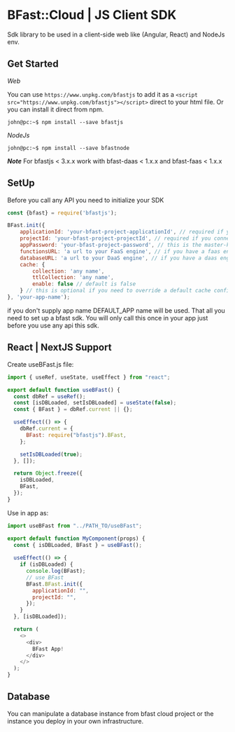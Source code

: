# BFast::Cloud | JS Client SDK

Sdk library to be used in a client-side web like (Angular, React) and NodeJs env.

## Get Started

*Web*

You can use `https://www.unpkg.com/bfastjs` to add it as a `<script src="https://www.unpkg.com/bfastjs"></script>` direct to your
html file. Or you can install it direct from npm.
```shell script
john@pc:~$ npm install --save bfastjs
```

*NodeJs*
```shell script
john@pc:~$ npm install --save bfastnode
```

***Note***
For bfastjs < 3.x.x work with bfast-daas < 1.x.x and bfast-faas < 1.x.x

## SetUp

Before you call any API you need to initialize your SDK

```javascript
const {bfast} = require('bfastjs');

BFast.init({
    applicationId: 'your-bfast-project-applicationId', // required if you connect to bfast cloud project [ optional if you have a bfast cloud project]
    projectId: 'your-bfast-project-projectId', // required if you connect to bfast cloud project [ optional if you have a bfast cloud project]
    appPassword: 'your-bfast-project-password', // this is the master-key to override any authorization from bfast cloud, you get it from from bfast cloud project [ optional if you have a bfast cloud project]
    functionsURL: 'a url to your FaaS engine', // if you have a faas engine served in your servers other that bfast cloud
    databaseURL: 'a url to your DaaS engine', // if you have a daas engine served in your servers other than bfast cloud
    cache: {
        collection: 'any name',
        ttlCollection: 'any name',
        enable: false // default is false
    } // this is optional if you need to override a default cache configuration
}, 'your-app-name');
```

if you don't supply app name DEFAULT_APP name will be used. That all you need to set up a bfast sdk.
You will only call this once in your app just before you use any api this sdk.

## React | NextJS Support

Create useBFast.js file:

```javascript
import { useRef, useState, useEffect } from "react";

export default function useBFast() {
  const dbRef = useRef();
  const [isDBLoaded, setIsDBLoaded] = useState(false);
  const { BFast } = dbRef.current || {};

  useEffect(() => {
    dbRef.current = {
      BFast: require("bfastjs").BFast,
    };

    setIsDBLoaded(true);
  }, []);

  return Object.freeze({
    isDBLoaded,
    BFast,
  });
}
```

Use in app as:

```javascript
import useBFast from "../PATH_TO/useBFast";

export default function MyComponent(props) {
  const { isDBLoaded, BFast } = useBFast();
  
  useEffect(() => {
    if (isDBLoaded) {
      console.log(BFast);
      // use BFast
      BFast.BFast.init({
        applicationId: "",
        projectId: "",
      });
    }
  }, [isDBLoaded]);

  return (
    <>
      <div>
        BFast App!
      </div>
    </>
  );
}
```

## Database

You can manipulate a database instance from bfast cloud project or the instance you deploy in your own infrastructure.
